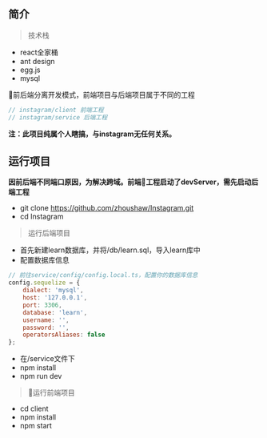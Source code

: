 
## 简介

> 技术栈

- react全家桶
- ant design
- egg.js
- mysql

前后端分离开发模式，前端项目与后端项目属于不同的工程

```javascript
// instagram/client 前端工程
// instagram/service 后端工程
```

**注：此项目纯属个人瞎搞，与instagram无任何关系。**


## 运行项目

**因前后端不同端口原因，为解决跨域。前端工程启动了devServer，需先启动后端工程**

* git clone https://github.com/zhoushaw/Instagram.git
* cd Instagram

> 运行后端项目

* 首先新建learn数据库，并将/db/learn.sql，导入learn库中
*  配置数据库信息

```javascript
// 前往service/config/config.local.ts，配置你的数据库信息
config.sequelize = {
    dialect: 'mysql',
    host: '127.0.0.1',
    port: 3306,
    database: 'learn',
    username: '', 
    password: '', 
    operatorsAliases: false
};
```
* 在/service文件下
* npm install
* npm run dev


> 运行前端项目

* cd client
* npm install
* npm start